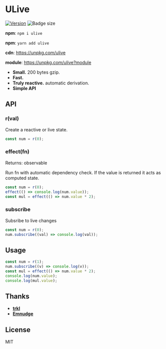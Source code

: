 # ULive

[![Version](https://img.shields.io/npm/v/ulive.svg?color=success&style=flat-square)](https://www.npmjs.com/package/ulive)
![Badge size](https://img.badgesize.io/https://unpkg.com/ulive?compression=gzip&label=gzip&style=flat-square)

**npm**: `npm i ulive`

**npm**: `yarn add ulive`

**cdn**: https://unpkg.com/ulive  

**module**: https://unpkg.com/ulive?module

-   **Small.** 200 bytes gzip.
-   **Fast.**
-   **Truly reactive.** automatic derivation.
-   **Simple API**

## API
### r(val)

Create a reactive or live state.

```js
const num = r(0);
```

### effect(fn)

Returns: observable

Run fn with automatic dependency check. If the value is returned it acts as computed state.

```js
const num = r(0);
effect(() => console.log(num.value));
const mul = effect(() => num.value * 2);
```

### subscribe

Subsribe to live changes
```js
const num = r(0);
num.subscribe((val) => console.log(val));
```

## Usage

```js
const num = r(1);
num.subscribe((v) => console.log(v));
const mul = effect(() => num.value * 2);
console.log(num.value);
console.log(mul.value);
```

## Thanks

-   **[trkl](https://github.com/jbreckmckye/trkl)**
-   **[Emnudge](https://github.com/EmNudge)**

## License

MIT
